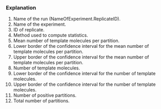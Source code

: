 ### Explanation

1. Name of the run (NameOfExperiment.ReplicateID).
1. Name of the experiment.
1. ID of replicate.
1. Method used to compute statistics.
1. Mean number of template molecules per partition.
1. Lower border of the confidence interval for the mean number of template molecules per partition.
1. Upper border of the confidence interval for the mean number of template molecules per partition.
1. Number of template molecules.
1. Lower border of the confidence interval for the number of template molecules.
1. Upper border of the confidence interval for the number of template molecules.
1. Number of positive partitions.
1. Total number of partitions.
